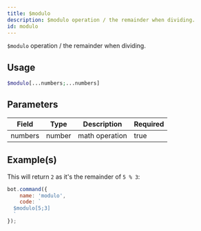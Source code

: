 ```yaml
---
title: $modulo
description: $modulo operation / the remainder when dividing.
id: modulo
---
```


`$modulo` operation / the remainder when dividing.

## Usage

```php
$modulo[...numbers;...numbers]
```

## Parameters

| Field   | Type   | Description    | Required |
|---------|--------|----------------|----------|
| numbers | number | math operation | true     |

## Example(s)

This will return `2` as it's the remainder of `5 % 3`:

```javascript
bot.command({
    name: 'modulo',
    code: `
  $modulo[5;3]
  `
});
```
